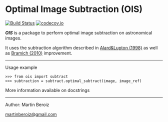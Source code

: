 # Optimal Image Subtraction (OIS)

[![Build Status](https://travis-ci.org/toros-astro/ois.svg?branch=master)](https://travis-ci.org/toros-astro/ois.svg?branch=master)
[![codecov.io](https://codecov.io/github/toros-astro/ois/coverage.svg?branch=master)](https://codecov.io/github/toros-astro/ois?branch=master)

***OIS*** is a package to perform optimal image subtraction on astronomical images.

It uses the subtraction algorithm described in [Alard&Lupton (1998)][1] as well as [Bramich (2010)][2] improvement.

***

Usage example

    >>> from ois import subtract
    >>> subtraction = subtract.optimal_subtract(image, image_ref)

More information available on docstrings

***

Author: Martin Beroiz

<martinberoiz@gmail.com>

[1]: http://arxiv.org/abs/astro-ph/9712287 "A method for optimal image subtraction"
[2]: http://arxiv.org/abs/0802.1273 "A New Algorithm For Difference Image Analysis"
